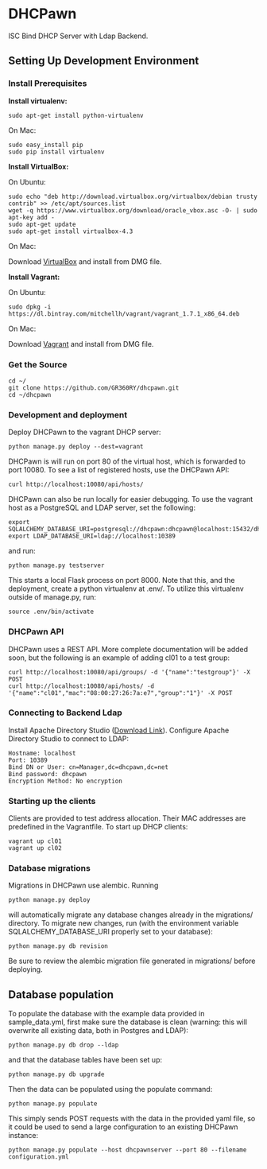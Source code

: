 DHCPawn
=========

ISC Bind DHCP Server with Ldap Backend.

Setting Up Development Environment
----------------------------------

### Install Prerequisites

__Install virtualenv:__

    sudo apt-get install python-virtualenv

On Mac:

    sudo easy_install pip
    sudo pip install virtualenv

__Install VirtualBox:__

On Ubuntu:

    sudo echo "deb http://download.virtualbox.org/virtualbox/debian trusty contrib" >> /etc/apt/sources.list
    wget -q https://www.virtualbox.org/download/oracle_vbox.asc -O- | sudo apt-key add -
    sudo apt-get update
    sudo apt-get install virtualbox-4.3

On Mac:

Download [VirtualBox]( http://download.virtualbox.org/virtualbox/4.3.20/VirtualBox-4.3.20-96996-OSX.dmg ) and install from DMG file.

__Install Vagrant:__

On Ubuntu:

    sudo dpkg -i https://dl.bintray.com/mitchellh/vagrant/vagrant_1.7.1_x86_64.deb

On Mac:

Download [Vagrant]( https://dl.bintray.com/mitchellh/vagrant/vagrant_1.7.1.dmg ) and install from DMG file.

### Get the Source

    cd ~/
    git clone https://github.com/GR360RY/dhcpawn.git
    cd ~/dhcpawn

### Development and deployment

Deploy DHCPawn to the vagrant DHCP server:

    python manage.py deploy --dest=vagrant

DHCPawn is will run on port 80 of the virtual host, which is forwarded to port 10080. To see a list of registered hosts, use the DHCPawn API:

    curl http://localhost:10080/api/hosts/

DHCPawn can also be run locally for easier debugging. To use the vagrant host as a PostgreSQL and LDAP server, set the following:

    export SQLALCHEMY_DATABASE_URI=postgresql://dhcpawn:dhcpawn@localhost:15432/dhcpawn
    export LDAP_DATABASE_URI=ldap://localhost:10389

and run:

    python manage.py testserver

This starts a local Flask process on port 8000. Note that this, and the deployment, create a python virtualenv at .env/. To utilize this virtualenv outside of manage.py, run:

    source .env/bin/activate

### DHCPawn API

DHCPawn uses a REST API. More complete documentation will be added soon, but the following is an example of adding cl01 to a test group:

    curl http://localhost:10080/api/groups/ -d '{"name":"testgroup"}' -X POST
    curl http://localhost:10080/api/hosts/ -d '{"name":"cl01","mac":"08:00:27:26:7a:e7","group":"1"}' -X POST

### Connecting to Backend Ldap

Install Apache Directory Studio ([Download Link](http://directory.apache.org/studio/downloads.html)). Configure Apache Directory Studio to connect to LDAP:

    Hostname: localhost
    Port: 10389
    Bind DN or User: cn=Manager,dc=dhcpawn,dc=net
    Bind password: dhcpawn
    Encryption Method: No encryption

### Starting up the clients

Clients are provided to test address allocation. Their MAC addresses are predefined in the Vagrantfile. To start up DHCP clients:

    vagrant up cl01
    vagrant up cl02

### Database migrations

Migrations in DHCPawn use alembic. Running

    python manage.py deploy

will automatically migrate any database changes already in the migrations/ directory. To migrate new changes, run (with the environment variable SQLALCHEMY_DATABASE_URI properly set to your database):

    python manage.py db revision

Be sure to review the alembic migration file generated in migrations/ before deploying.

## Database population

To populate the database with the example data provided in sample_data.yml, first make sure the database is clean (warning: this will overwrite all existing data, both in Postgres and LDAP):

    python manage.py db drop --ldap

and that the database tables have been set up:

    python manage.py db upgrade

Then the data can be populated using the populate command:

    python manage.py populate

This simply sends POST requests with the data in the provided yaml file, so it could be used to send a large configuration to an existing DHCPawn instance:

    python manage.py populate --host dhcpawnserver --port 80 --filename configuration.yml

